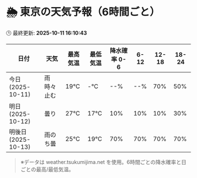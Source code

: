 # 🌦️ 東京の天気予報（6時間ごと）

🕒 最終更新: **2025-10-11 16:10:43**

| 日付 | 天気 | 最高気温 | 最低気温 | 降水確率 0-6 | 6-12 | 12-18 | 18-24 |
|------|------|----------|----------|------------|------|------|------|
| 今日 (2025-10-11) | 雨時々止む | 19℃ | -℃ | --% | --% | 70% | 50% |
| 明日 (2025-10-12) | 曇り | 27℃ | 17℃ | 10% | 10% | 10% | 30% |
| 明後日 (2025-10-13) | 雨のち曇 | 25℃ | 19℃ | 70% | 70% | 70% | 70% |

> ※データは weather.tsukumijima.net を使用。6時間ごとの降水確率と日ごとの最高/最低気温。